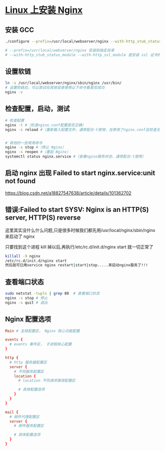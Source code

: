 # [Linux 上安装 Nginx](https://blog.csdn.net/qq_39420519/article/details/126322909)

## 安装 GCC

```sh
./configure --prefix=/usr/local/webserver/nginx --with-http_stub_status_module --with-http_ssl_module

# --prefix=/usr/local/webserver/nginx 安装到指定目录
# --with-http_stub_status_module --with-http_ssl_module 是安装 ssl 证书的两个模块。
```

## 设置软链

```sh
ln -s /usr/local/webserver/nginx/sbin/nginx /usr/bin/
# 设置软链后，可以尝试在其他目录使用以下命令看是否成功
nginx -v
```

## 检查配置，启动，测试

```sh
# 检查配置
nginx -t #（检查nginx.conf配置是否正确）
nginx -s reload #（重新载入配置文件，通常配合-t使用，在修改了nginx.conf且检查无误之后）


# 其他的一些常用命令
nginx -s stop #（停止 Nginx）
nginx -s reopen #（重启 Nginx）
systemctl status nginx.service #（查看nginx服务状态，通常配合-t使用）

```

## 启动 nginx 出现 Failed to start nginx.service:unit not found

https://blog.csdn.net/a18827547638/article/details/101362702

## 错误:Failed to start SYSV: Nginx is an HTTP(S) server, HTTP(S) reverse

这里其实没什么什么问题,只是很多时候我们都先用/usr/local/nginx/sbin/nginx 来启动了 nginx

只要找到这个进程 kill 掉以后,再执行/etc/rc.d/init.d/nginx start 就一切正常了

```sh
killall -9 nginx
/etc/rc.d/init.d/nginx start
然后就可已用service nginx restart|start|stop.....来启动nginx服务了!!!
```

## 查看端口状态

```sh
sudo netstat -tupln | grep 80  # 查看端口状态
nginx -s stop # 停止
nginx -s quit # 退出
```

## Nginx 配置选项

```conf
Main # 全局配置区， Nginx 核心功能配置

events {
  # events 事件区， 子进程核心配置
}

http {
  # http 服务器配置区
  server {
    # 不同服务配置区
    location {
      # location 不同请求路径配置区

      # 具体配置选项
    }
  }
}

mail {
  # 邮件代理配置区
  server {
    # 邮件服务配置区

    # 具体配置选项
  }
}
```
